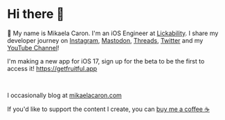  # Hi there 👋

🦄 My name is Mikaela Caron. I'm an iOS Engineer at [Lickability](https://lickability.com/). I share my developer journey on [Instagram](https://instagram.com/mikaelacaron), [Mastodon](https://swiftdevs.space/@mikaelacaron), [Threads](https://threads.net/@mikaelacaron), [Twitter](https://twitter.com/mikaela__caron) and my [YouTube Channel](https://www.youtube.com/c/@MikaelaCaron)!

I'm making a new app for iOS 17, sign up for the beta to be the first to access it! https://getfruitful.app

<br/>

I occasionally blog at [mikaelacaron.com](https://mikaelacaron.com)

If you'd like to support the content I create, you can [buy me a coffee ☕️](https://www.buymeacoffee.com/mikaelacaron)
